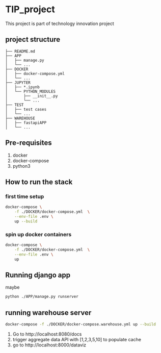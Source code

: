 # TIP_project
This project is part of technology innovation project

## project structure
```
├── README.md
├── APP
│   ├── manage.py
│   └── ...
├── DOCKER
│   ├── docker-compose.yml
│   └── ...
├── JUPYTER
│   ├── *.ipynb
│   └── PYTHON_MODULES
│       ├── __init__.py
│       └── ...
├── TEST
│   ├── test cases
│   └── ...
├── WAREHOUSE
│   ├── fastapiAPP
│   └── ...

```

## Pre-requisites
1. docker
2. docker-compose
3. python3

## How to run the stack

### first time setup
```bash
docker-compose \
    -f ./DOCKER/docker-compose.yml  \
    --env-file .env \
    up --build
```
### spin up docker containers
```bash
docker-compose \
    -f ./DOCKER/docker-compose.yml  \
    --env-file .env \
    up
```
## Running django app
maybe
```bash
python ./APP/manage.py runserver
```

## running warehouse server

```bash
docker-compose -f ./DOCKER/docker-compose.warehouse.yml up --build
```

1. Go to http://localhost:8080/docs 
2. trigger aggregate data API with [1,2,3,5,10] to populate cache
3. go to http://localhost:8000/dataviz
